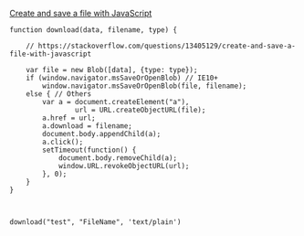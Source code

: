 

[Create and save a file with JavaScript](https://stackoverflow.com/questions/13405129/create-and-save-a-file-with-javascript)

```
function download(data, filename, type) {

    // https://stackoverflow.com/questions/13405129/create-and-save-a-file-with-javascript

    var file = new Blob([data], {type: type});
    if (window.navigator.msSaveOrOpenBlob) // IE10+
        window.navigator.msSaveOrOpenBlob(file, filename);
    else { // Others
        var a = document.createElement("a"),
                url = URL.createObjectURL(file);
        a.href = url;
        a.download = filename;
        document.body.appendChild(a);
        a.click();
        setTimeout(function() {
            document.body.removeChild(a);
            window.URL.revokeObjectURL(url);  
        }, 0); 
    }
}

 

download("test", "FileName", 'text/plain')



```